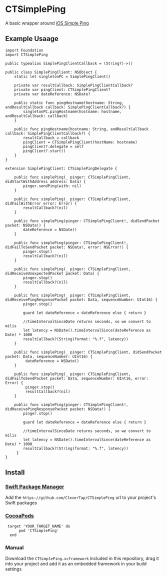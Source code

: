 # CTSimplePing
A basic wrapper around [iOS Simple Ping](https://developer.apple.com/library/archive/samplecode/SimplePing/Introduction/Intro.html)

## Example Usaage

    import Foundation
    import CTSimplePing

    public typealias SimplePingClientCallback = (String?)->()

    public class SimplePingClient: NSObject {
        static let singletonPC = SimplePingClient()
    
        private var resultCallback: SimplePingClientCallback?
        private var pingClient: CTSimplePingClient?
        private var dateReference: NSDate?
    
        public static func pingHostname(hostname: String, andResultCallback callback: SimplePingClientCallback?) {
            singletonPC.pingHostname(hostname: hostname, andResultCallback: callback)
        }
    
        public func pingHostname(hostname: String, andResultCallback callback: SimplePingClientCallback?) {
            resultCallback = callback
            pingClient = CTSimplePingClient(hostName: hostname)
            pingClient?.delegate = self
            pingClient?.start()
        }
    }

    extension SimplePingClient: CTSimplePingDelegate {
    
        public func simplePing(_ pinger: CTSimplePingClient, didStartWithAddress address: Data) {
            pinger.sendPing(with: nil)
        }
    
        public func simplePing(_ pinger: CTSimplePingClient, didFailWithError error: Error) {
            resultCallback?(nil)
        }
    
        public func simplePing(pinger: CTSimplePingClient!, didSendPacket packet: NSData!) {
            dateReference = NSDate()
        }
    
        public func simplePing(pinger: CTSimplePingClient!, didFailToSendPacket packet: NSData!, error: NSError!) {
            pinger.stop()
            resultCallback?(nil)
        }
    
        public func simplePing(_ pinger: CTSimplePingClient, didReceiveUnexpectedPacket packet: Data) {
            pinger.stop()
            resultCallback?(nil)
        }
        
        public func simplePing(_ pinger: CTSimplePingClient, didReceivePingResponsePacket packet: Data, sequenceNumber: UInt16) {
            pinger.stop()
        
            guard let dateReference = dateReference else { return }
        
            //timeIntervalSinceDate returns seconds, so we convert to milis
            let latency = NSDate().timeIntervalSince(dateReference as Date) * 1000
            resultCallback?(String(format: "%.f", latency))
        }
    
        public func simplePing(_ pinger: CTSimplePingClient, didSendPacket packet: Data, sequenceNumber: UInt16) {
             dateReference = NSDate()
        }
    
        public func simplePing(_ pinger: CTSimplePingClient, didFailToSendPacket packet: Data, sequenceNumber: UInt16, error: Error) {
             pinger.stop()
             resultCallback?(nil)
        }
    
        public func simplePing(pinger: CTSimplePingClient!, didReceivePingResponsePacket packet: NSData!) {
            pinger.stop()
        
            guard let dateReference = dateReference else { return }
        
            //timeIntervalSinceDate returns seconds, so we convert to milis
            let latency = NSDate().timeIntervalSince(dateReference as Date) * 1000
            resultCallback?(String(format: "%.f", latency))
         }
    }


## Install

### [Swift Package Manager](https://swift.org/package-manager/) 

Add the `https://github.com/CleverTap/CTSimplePing` url to your project's Swift packages

### [CocoaPods](https://cocoapods.org)

```
 target 'YOUR_TARGET_NAME' do  
      pod 'CTSimplePing'  
  end 
```

### Manual

Download the `CTSimplePing.xcframework` included in this repository, drag it into your project and add it as an embedded framework in your build settings


